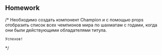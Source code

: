## Homework

/*
    Необходимо создать компонент Champion и с помощью props отобразить список всех чемпионов мира по шахматам с годами, когда они были действующими обладателями титула.

    Успехов!
*/ 